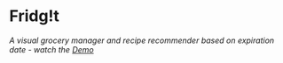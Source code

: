 # Fridg!t
_A visual grocery manager and recipe recommender based on expiration date - watch the [Demo](https://drive.google.com/open?id=0B_hE5eZ0N3TYS2N0NjNkcHNHUk0)_

